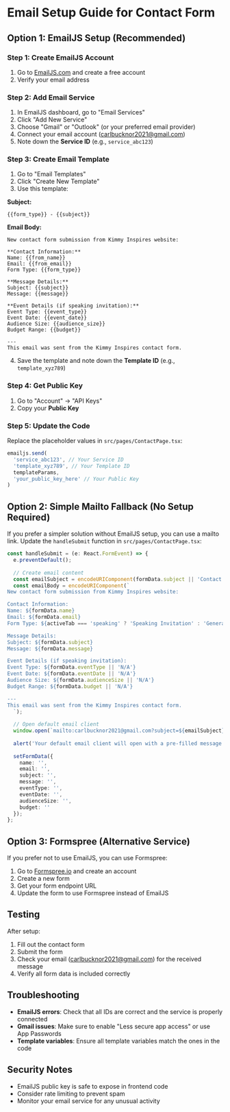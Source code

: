 # Email Setup Guide for Contact Form

## Option 1: EmailJS Setup (Recommended)

### Step 1: Create EmailJS Account
1. Go to [EmailJS.com](https://www.emailjs.com/) and create a free account
2. Verify your email address

### Step 2: Add Email Service
1. In EmailJS dashboard, go to "Email Services"
2. Click "Add New Service"
3. Choose "Gmail" or "Outlook" (or your preferred email provider)
4. Connect your email account (carlbucknor2021@gmail.com)
5. Note down the **Service ID** (e.g., `service_abc123`)

### Step 3: Create Email Template
1. Go to "Email Templates"
2. Click "Create New Template"
3. Use this template:

**Subject:**
```
{{form_type}} - {{subject}}
```

**Email Body:**
```
New contact form submission from Kimmy Inspires website:

**Contact Information:**
Name: {{from_name}}
Email: {{from_email}}
Form Type: {{form_type}}

**Message Details:**
Subject: {{subject}}
Message: {{message}}

**Event Details (if speaking invitation):**
Event Type: {{event_type}}
Event Date: {{event_date}}
Audience Size: {{audience_size}}
Budget Range: {{budget}}

---
This email was sent from the Kimmy Inspires contact form.
```

4. Save the template and note down the **Template ID** (e.g., `template_xyz789`)

### Step 4: Get Public Key
1. Go to "Account" → "API Keys"
2. Copy your **Public Key**

### Step 5: Update the Code
Replace the placeholder values in `src/pages/ContactPage.tsx`:

```typescript
emailjs.send(
  'service_abc123', // Your Service ID
  'template_xyz789', // Your Template ID
  templateParams,
  'your_public_key_here' // Your Public Key
)
```

## Option 2: Simple Mailto Fallback (No Setup Required)

If you prefer a simpler solution without EmailJS setup, you can use a mailto link. Update the `handleSubmit` function in `src/pages/ContactPage.tsx`:

```typescript
const handleSubmit = (e: React.FormEvent) => {
  e.preventDefault();
  
  // Create email content
  const emailSubject = encodeURIComponent(formData.subject || 'Contact Form Submission');
  const emailBody = encodeURIComponent(`
New contact form submission from Kimmy Inspires website:

Contact Information:
Name: ${formData.name}
Email: ${formData.email}
Form Type: ${activeTab === 'speaking' ? 'Speaking Invitation' : 'General Contact'}

Message Details:
Subject: ${formData.subject}
Message: ${formData.message}

Event Details (if speaking invitation):
Event Type: ${formData.eventType || 'N/A'}
Event Date: ${formData.eventDate || 'N/A'}
Audience Size: ${formData.audienceSize || 'N/A'}
Budget Range: ${formData.budget || 'N/A'}

---
This email was sent from the Kimmy Inspires contact form.
  `);
  
  // Open default email client
  window.open(`mailto:carlbucknor2021@gmail.com?subject=${emailSubject}&body=${emailBody}`);
  
  alert('Your default email client will open with a pre-filled message. Please send the email to complete your submission.');
  
  setFormData({
    name: '',
    email: '',
    subject: '',
    message: '',
    eventType: '',
    eventDate: '',
    audienceSize: '',
    budget: ''
  });
};
```

## Option 3: Formspree (Alternative Service)

If you prefer not to use EmailJS, you can use Formspree:

1. Go to [Formspree.io](https://formspree.io/) and create an account
2. Create a new form
3. Get your form endpoint URL
4. Update the form to use Formspree instead of EmailJS

## Testing

After setup:
1. Fill out the contact form
2. Submit the form
3. Check your email (carlbucknor2021@gmail.com) for the received message
4. Verify all form data is included correctly

## Troubleshooting

- **EmailJS errors**: Check that all IDs are correct and the service is properly connected
- **Gmail issues**: Make sure to enable "Less secure app access" or use App Passwords
- **Template variables**: Ensure all template variables match the ones in the code

## Security Notes

- EmailJS public key is safe to expose in frontend code
- Consider rate limiting to prevent spam
- Monitor your email service for any unusual activity 